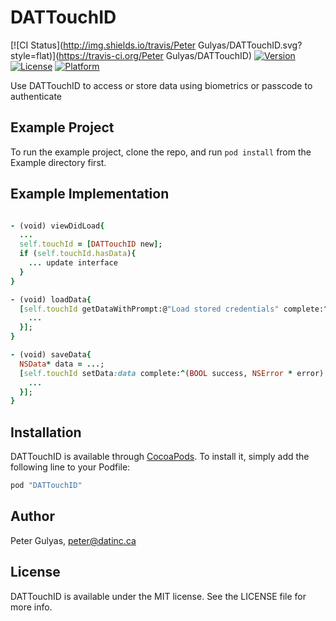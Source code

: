 # DATTouchID

[![CI Status](http://img.shields.io/travis/Peter Gulyas/DATTouchID.svg?style=flat)](https://travis-ci.org/Peter Gulyas/DATTouchID)
[![Version](https://img.shields.io/cocoapods/v/DATTouchID.svg?style=flat)](http://cocoapods.org/pods/DATTouchID)
[![License](https://img.shields.io/cocoapods/l/DATTouchID.svg?style=flat)](http://cocoapods.org/pods/DATTouchID)
[![Platform](https://img.shields.io/cocoapods/p/DATTouchID.svg?style=flat)](http://cocoapods.org/pods/DATTouchID)

Use DATTouchID to access or store data using biometrics or passcode to authenticate

## Example Project

To run the example project, clone the repo, and run `pod install` from the Example directory first.

## Example Implementation

```ruby

- (void) viewDidLoad{
  ...
  self.touchId = [DATTouchID new];
  if (self.touchId.hasData){
    ... update interface
  }
}

- (void) loadData{
  [self.touchId getDataWithPrompt:@"Load stored credentials" complete:^(NSData *data, NSError *error) {
    ...
  }];
}

- (void) saveData{
  NSData* data = ...;
  [self.touchId setData:data complete:^(BOOL success, NSError * error) {
    ...
  }];
}
```

## Installation

DATTouchID is available through [CocoaPods](http://cocoapods.org). To install
it, simply add the following line to your Podfile:

```ruby
pod "DATTouchID"
```

## Author

Peter Gulyas, peter@datinc.ca

## License

DATTouchID is available under the MIT license. See the LICENSE file for more info.
